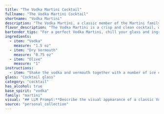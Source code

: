 ```yaml
---
title: "The Vodka Martini Cocktail"
fullname: "The Vodka Martini Cocktail"
shortname: "Vodka Martini"
description: "The Vodka Martini, a classic member of the Martini family, is a modern twist on the original Gin Martini.  Its origins are murky, likely arising in the early 20th century as vodka gained popularity in the U.S. The simplicity of its ingredients – vodka, dry vermouth, and an olive garnish – has made it an enduring icon. "
flavor_description: "The Vodka Martini is a crisp and clean cocktail, with a dry, slightly bitter finish. The vodka provides a smooth, neutral base, while the dry vermouth adds a subtle hint of herbal and botanical notes. The olive, if used, contributes a briny, salty element that balances the overall dryness. "
bartender_tips: "For a perfect Vodka Martini, chill your glass and ingredients beforehand. Use high-quality vodka and good dry vermouth, but just a splash - you want the vodka to shine. Stir, don't shake, to avoid dilution. Garnish with a single olive, preferably a plump green one. Remember, a Martini should be chilled, crisp, and elegant. "
ingredients:
  - item: "Vodka"
    measure: "1.5 oz"
  - item: "Dry Vermouth"
    measure: "0.75 oz"
  - item: "Olive"
    measure: "1"
instructions:
  - item: "Shake the vodka and vermouth together with a number of ice cubes, strain into a cocktail glass, add the olive and serve."
glass: "Cocktail glass"
category: "cocktail"
has_alcohol: true
base_spirit: "vodka"
family: "martini"
visual: "## LLM Prompt:**Describe the visual appearance of a classic Vodka Martini, made with Vodka, Dry Vermouth, and a single olive garnish. Consider the following aspects:*** **Glass:**  Describe the type of glass used (e.g., chilled martini glass, coupe glass) and its shape.* **Liquid:**  What is the color and clarity of the drink?  Is it still or does it have any movement?* **Garnish:** How does the olive sit in the drink? Is it a single olive, a skewer with multiple olives, or a different garnish?  What is the color of the olive? * **Overall impression:**  Describe the overall aesthetic of the cocktail.  Is it simple and elegant, or does it have a more dramatic feel?**Bonus:** * If you can, describe the texture of the drink based on its ingredients and appearance.  For example, is it expected to be smooth or have a slight oiliness? **Output:**Please provide a detailed and evocative description of the Vodka Martini's visual appearance, capturing its essence in words. "
source: "personal_collection"
---
```


